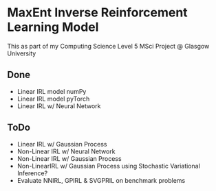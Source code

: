 # MaxEnt Inverse Reinforcement Learning Model 
This as part of my Computing Science Level 5 MSci Project @ Glasgow University
## Done
- Linear IRL model numPy
- Linear IRL model pyTorch
- Linear IRL w/ Neural Network

## ToDo
- Linear IRL w/ Gaussian Process
- Non-Linear IRL w/ Neural Network
- Non-Linear IRL w/ Gaussian Process
- Non-LinearIRL w/ Gaussian Process using Stochastic Variational Inference?
- Evaluate NNIRL, GPIRL & SVGPRIL on benchmark problems

